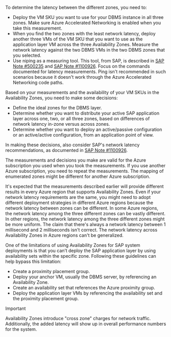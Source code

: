 To determine the latency between the different zones, you need to:

- Deploy the VM SKU you want to use for your DBMS instance in all three zones. Make sure Azure Accelerated Networking is enabled when you take this measurement.
- When you find the two zones with the least network latency, deploy another three VMs of the VM SKU that you want to use as the application layer VM across the three Availability Zones. Measure the network latency against the two DBMS VMs in the two DBMS zones that you selected.
- Use niping as a measuring tool. This tool, from SAP, is described in [SAP Note \#500235](https://aka.ms/az-120-sapnote-500235) and [SAP Note \#1100926](https://launchpad.support.sap.com/#/notes/1100926). Focus on the commands documented for latency measurements. Ping isn't recommended in such scenarios because it doesn't work through the Azure Accelerated Networking code paths.

Based on your measurements and the availability of your VM SKUs in the Availability Zones, you need to make some decisions:

- Define the ideal zones for the DBMS layer.
- Determine whether you want to distribute your active SAP application layer across one, two, or all three zones, based on differences of network latency in-zone versus across zones.
- Determine whether you want to deploy an active/passive configuration or an active/active configuration, from an application point of view.

In making these decisions, also consider SAP's network latency recommendations, as documented in [SAP Note \#1100926](https://launchpad.support.sap.com/#/notes/1100926).

The measurements and decisions you make are valid for the Azure subscription you used when you took the measurements. If you use another Azure subscription, you need to repeat the measurements. The mapping of enumerated zones might be different for another Azure subscription.

It's expected that the measurements described earlier will provide different results in every Azure region that supports Availability Zones. Even if your network latency requirements are the same, you might need to adopt different deployment strategies in different Azure regions because the network latency between zones can be different. In some Azure regions, the network latency among the three different zones can be vastly different. In other regions, the network latency among the three different zones might be more uniform. The claim that there's always a network latency between 1 millisecond and 2 milliseconds isn't correct. The network latency across Availability Zones in Azure regions can't be generalized.

One of the limitations of using Availability Zones for SAP system deployments is that you can’t deploy the SAP application layer by using availability sets within the specific zone. Following these guidelines can help bypass this limitation:

- Create a proximity placement group.
- Deploy your anchor VM, usually the DBMS server, by referencing an Availability Zone.
- Create an availability set that references the Azure proximity group.
- Deploy the application layer VMs by referencing the availability set and the proximity placement group.

> [!IMPORTANT]
> Availability Zones introduce "cross zone" charges for network traffic. Additionally, the added latency will show up in overall performance numbers for the system.
